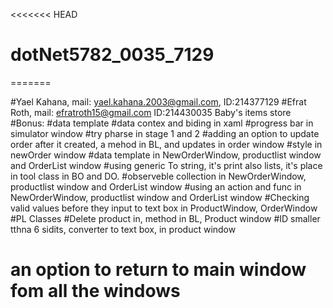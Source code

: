 <<<<<<< HEAD
# dotNet5782_0035_7129
=======

#Yael Kahana, mail: yael.kahana.2003@gmail.com, ID:214377129
#Efrat Roth, mail: efratroth15@gmail.com ID:214430035
Baby's items store
#Bonus:
#data template
#data contex and biding in xaml
#progress bar in simulator window
#try pharse in stage 1 and 2
#adding an option to update order after it created, a mehod in BL, and updates in order window
#style in newOrder window
#data template in NewOrderWindow, productlist window and OrderList window
#using generic To string, it's print also lists, it's place in tool class in BO and DO.
#observeble collection in NewOrderWindow, productlist window and OrderList window
#using an action and func in NewOrderWindow, productlist window and OrderList window
#Checking valid values before they input to text box in ProductWindow, OrderWindow
#PL Classes
#Delete product in, method in BL, Product window
#ID smaller tthna 6 sidits, converter to text box, in product window
# an option to return to main window fom all the windows


